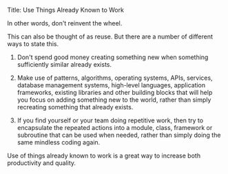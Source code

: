Title: Use Things Already Known to Work

In other words, don't reinvent the wheel. 

This can also be thought of as reuse. But there are a number of different ways to state this.

1. Don't spend good money creating something new when something sufficiently similar already exists. 

2. Make use of patterns, algorithms, operating systems, APIs, services, database management systems, high-level languages, application frameworks, existing libraries and other building blocks that will help you focus on adding something new to the world, rather than simply recreating something that already exists. 

3. If you find yourself or your team doing repetitive work, then try to encapsulate the repeated actions into a module, class, framework or subroutine that can be used when needed, rather than simply doing the same mindless coding again. 

Use of things already known to work is a great way to increase both productivity and quality. 
